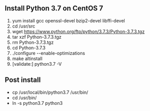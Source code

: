
## Install Python 3.7 on CentOS 7
1. yum install gcc openssl-devel bzip2-devel libffi-devel
2. cd /usr/src
3. wget https://www.python.org/ftp/python/3.7.3/Python-3.7.3.tgz
4. tar xzf Python-3.7.3.tgz
5. rm Python-3.7.3.tgz
6. cd Python-3.7.3
7. ./configure --enable-optimizations
8. make altinstall
9. [validate:] python3.7 -V

## Post install
* cp /usr/local/bin/python3.7 /usr/bin/
* cd /usr/bin/
* ln -s python3.7 python3
